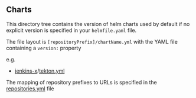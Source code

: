 ## Charts

This directory tree contains the version of helm charts used by default if no explicit version is specified in your `helmfile.yaml` file.

The file layout is `[repositoryPrefix]/chartName.yml` with the YAML file containing a `version:` property 

e.g.

* [jenkins-x](jenkins-x)/[tekton.yml](jenkins-x/tekton.yml)

The mapping of repository prefixes to URLs is specified in the [repositories.yml](repositories.yml) file